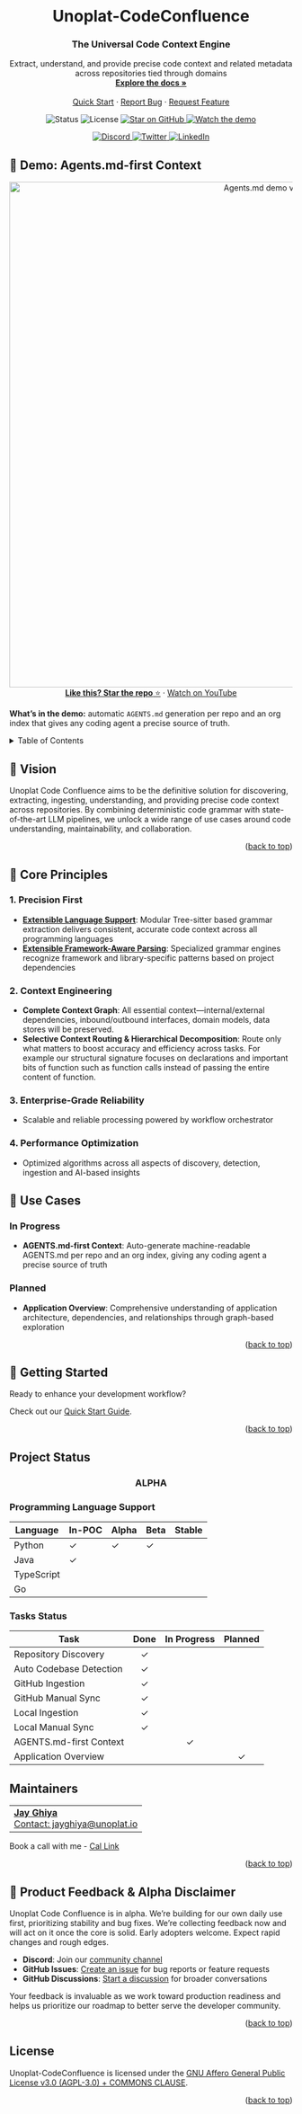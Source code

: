 <!-- PROJECT LOGO -->
<br />
<div align="center">
  <!-- If you have a logo, uncomment and use this
  <a href="https://github.com/unoplat/unoplat-code-confluence">
    <img src="images/logo.png" alt="Logo" width="80" height="80">
  </a>
  -->

  <h1 align="center">Unoplat-CodeConfluence</h1>
  <h3 align="center">The Universal Code Context Engine</h3>

  <p align="center">
    Extract, understand, and provide precise code context and related metadata across repositories tied through domains
    <br />
    <a href="https://docs.unoplat.io"><strong>Explore the docs »</strong></a>
    <br />
    <br />
    <a href="https://docs.unoplat.io/docs/category/quickstart">Quick Start</a>
    ·
    <a href="https://github.com/unoplat/unoplat-code-confluence/issues">Report Bug</a>
    ·
    <a href="https://github.com/unoplat/unoplat-code-confluence/issues">Request Feature</a>
  </p>
  
  <!-- PROJECT SHIELDS -->
  <p align="center">
    <img src="https://img.shields.io/badge/Status-ALPHA-orange" alt="Status" />
    <img src="https://img.shields.io/badge/License-AGPL%203.0-blue" alt="License" />
    <a href="https://github.com/unoplat/unoplat-code-confluence/stargazers">
      <img src="https://img.shields.io/github/stars/unoplat/unoplat-code-confluence?style=social" alt="Star on GitHub" />
    </a>
    <a href="https://youtu.be/fRBV_f9fDKc?si=XYKkDv4IBGoFBS9u">
      <img src="https://img.shields.io/badge/Watch%20demo-YouTube?logo=youtube" alt="Watch the demo" />
    </a>
  </p>

  <!-- SOCIAL SHIELDS -->
  <p align="center">
    <a href="https://discord.com/channels/1131597983058755675/1169968780953260106">
      <img src="https://img.shields.io/badge/Discord-Join_Us-7289DA?style=flat&logo=discord&logoColor=white" alt="Discord" />
    </a>
    <a href="https://x.com/unoplatio">
      <img src="https://img.shields.io/badge/Twitter-Follow_Us-1DA1F2?style=flat&logo=twitter&logoColor=white" alt="Twitter" />
    </a>
    <a href="https://www.linkedin.com/company/unoplat/">
      <img src="https://img.shields.io/badge/LinkedIn-Connect-0077B5?style=flat&logo=linkedin&logoColor=white" alt="LinkedIn" />
    </a>
  </p>
</div>

<!-- DEMO SECTION -->
<a id="demo-agentsmd-first-context"></a>
## 🎥 Demo: Agents.md-first Context

<p align="center">
  <a href="https://youtu.be/fRBV_f9fDKc?si=XYKkDv4IBGoFBS9u" target="_blank">
    <img src="https://img.youtube.com/vi/fRBV_f9fDKc/maxresdefault.jpg" alt="Agents.md demo video" width="900">
  </a>
  <br />
  <a href="https://github.com/unoplat/unoplat-code-confluence/stargazers"><b>Like this? Star the repo</b> ⭐</a>
  ·
  <a href="https://youtu.be/fRBV_f9fDKc?si=XYKkDv4IBGoFBS9u">Watch on YouTube</a>
</p>

**What’s in the demo:** automatic `AGENTS.md` generation per repo and an org index that gives any coding agent a precise source of truth.

<!-- TABLE OF CONTENTS -->
<details>
  <summary>Table of Contents</summary>
  <ol>
    <li><a href="#-vision">Vision</a></li>
    <li><a href="#-why-unoplat-codeconfluence">Why Unoplat-CodeConfluence?</a></li>
    <li><a href="#-for-knowledge-engine-and-ai-coding-assistants">For Knowledge Engine and AI Coding Assistants</a></li>
    <li><a href="#-getting-started">Getting Started</a></li>
    <li><a href="#demo-agentsmd-first-context">Demo</a></li>
    <li><a href="#project-status">Project Status</a>
      <ul>
        <li><a href="#programming-language-support">Programming Language Support</a></li>
        <li><a href="#tasks-status">Tasks Status</a></li>
        <li><a href="#code-grammar">Code Grammar</a></li>
      </ul>
    </li>
    <li><a href="#creditsheeroessupportersinspirations">Credits/Heroes/Supporters/Inspirations</a></li>
    <li><a href="#maintainers">Maintainers</a></li>
    <li><a href="#-product-feedback">Product Feedback</a></li>
    <li><a href="#community-channel">Community Channel</a></li>
    <li><a href="#license">License</a></li>
  </ol>
</details>

<!-- VISION SECTION -->
## 🎯 Vision

Unoplat Code Confluence aims to be the definitive solution for discovering, extracting, ingesting, understanding, and providing precise code context across repositories. By combining deterministic code grammar with state-of-the-art LLM pipelines, we unlock a wide range of use cases around code understanding, maintainability, and collaboration.

<p align="right">(<a href="#top">back to top</a>)</p>

<!-- WHY SECTION -->
## 🌟 Core Principles

### 1. **Precision First**
- **[Extensible Language Support](https://github.com/unoplat/unoplat-code-confluence/tree/main/unoplat-code-confluence-ingestion/code-confluence-flow-bridge/src/code_confluence_flow_bridge/parser/queries)**: Modular Tree-sitter based grammar extraction delivers consistent, accurate code context across all programming languages
- **[Extensible Framework-Aware Parsing](https://docs.unoplat.io/contribution/custom-framework-schema)**: Specialized grammar engines recognize framework and library-specific patterns based on project dependencies

### 2. **Context Engineering**
- **Complete Context Graph**: All essential context—internal/external dependencies, inbound/outbound interfaces, domain models, data stores will be preserved.
- **Selective Context Routing & Hierarchical Decomposition**: Route only what matters to boost accuracy and efficiency across tasks. For example our structural signature focuses on declarations and important bits of function such as function calls instead of passing the entire content of function.

### 3. **Enterprise-Grade Reliability**
- Scalable and reliable processing powered by workflow orchestrator

### 4. **Performance Optimization**
- Optimized algorithms across all aspects of discovery, detection, ingestion and AI-based insights

## 🚀 Use Cases

### In Progress
- **AGENTS.md-first Context**: Auto-generate machine-readable AGENTS.md per repo and an org index, giving any coding agent a precise source of truth

### Planned
- **Application Overview**: Comprehensive understanding of application architecture, dependencies, and relationships through graph-based exploration

<p align="right">(<a href="#top">back to top</a>)</p>

<!-- GETTING STARTED SECTION -->
## 🚀 Getting Started

Ready to enhance your development workflow?

Check out our [Quick Start Guide](https://docs.unoplat.io/).

<p align="right">(<a href="#top">back to top</a>)</p>

<!-- PROJECT STATUS SECTION -->
## Project Status

<div align="center">
  <h3>ALPHA</h3>
</div>

### Programming Language Support

| Language   | In-POC | Alpha | Beta | Stable |
|------------|--------|-------|------|--------|
| Python     | ✓      | ✓     | ✓    |        |
| Java       | ✓      |       |      |        |
| TypeScript |        |       |      |        |
| Go         |        |       |      |        |

### Tasks Status

| Task                       | Done | In Progress | Planned |
|----------------------------|:----:|:-----------:|:-------:|
| Repository Discovery       |  ✓   |             |         |
| Auto Codebase Detection    |  ✓   |             |         |
| GitHub Ingestion           |  ✓   |             |         |
| GitHub Manual Sync         |  ✓   |             |         |
| Local Ingestion            |  ✓   |             |         |
| Local Manual Sync          |  ✓   |             |         |
| AGENTS.md-first Context    |      |       ✓     |         |
| Application Overview       |      |             |    ✓    |

<!-- MAINTAINERS SECTION -->
## Maintainers

<table>
  <tr>
    <td>
      <a href="https://github.com/JayGhiya">
        <strong>Jay Ghiya</strong>
        <br>
        Contact: jayghiya@unoplat.io
      </a>
    </td>
  </tr>
</table>
<p>Book a call with me - <a href="https://cal.com/jay-ghiya/15min">Cal Link</a></p>

<p align="right">(<a href="#top">back to top</a>)</p>

<!-- PRODUCT FEEDBACK SECTION -->
## 💬 Product Feedback & Alpha Disclaimer

Unoplat Code Confluence is in alpha. We’re building for our own daily use first, prioritizing stability and bug fixes. We’re collecting feedback now and will act on it once the core is solid. Early adopters welcome. Expect rapid changes and rough edges.

- **Discord**: Join our [community channel](https://discord.com/channels/1131597983058755675/1169968780953260106)
- **GitHub Issues**: [Create an issue](https://github.com/unoplat/unoplat-code-confluence/issues) for bug reports or feature requests
- **GitHub Discussions**: [Start a discussion](https://github.com/unoplat/unoplat-code-confluence/discussions) for broader conversations

Your feedback is invaluable as we work toward production readiness and helps us prioritize our roadmap to better serve the developer community.

<p align="right">(<a href="#top">back to top</a>)</p>

<!-- LICENSE SECTION -->
## License

Unoplat-CodeConfluence is licensed under the [GNU Affero General Public License v3.0 (AGPL-3.0) + COMMONS CLAUSE](LICENSE).

<p align="right">(<a href="#top">back to top</a>)</p>

<!-- ANCHOR FOR BACK TO TOP LINKS -->
<a name="top"></a>
